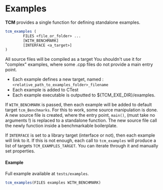 # Examples

__TCM__ provides a single function for defining standalone examples.

```cmake
tcm_examples (
        FILES <file_or_folder> ... 
        [WITH_BENCHMARK]
        [INTERFACE <a_target>]
)
```

All source files will be compiled as a target
You shouldn't use it for "complex" examples, where some .cpp files do not provide a main entry point.
- Each example defines a new target, named : `<relative_path_to_examples_folder>_filename`
- Each example is added to CTest
- Each example executable is outputted to ${TCM_EXE_DIR}/examples.

If `WITH_BENCHMARK` is passed, then each example will be added to default target `tcm_Benchmarks`.
For this to work, some source manipulation is done.
A new source file is created, where the entry point, `main()`, (must take no arguments !) is replaced to a standalone function.
The new source file call the newly function inside a benchmarkable boilerplate.

If `INTERFACE` is set to a library target (interface or not), then each example will link to it.
If this is not enough, each call to `tcm_examples` will produce a list of targets `TCM_EXAMPLES_TARGET`.
You can iterate through it and manually set properties.

#### Example

Full example available at `tests/examples`.

```cmake
tcm_examples(FILES examples WITH_BENCHMARK)
```
